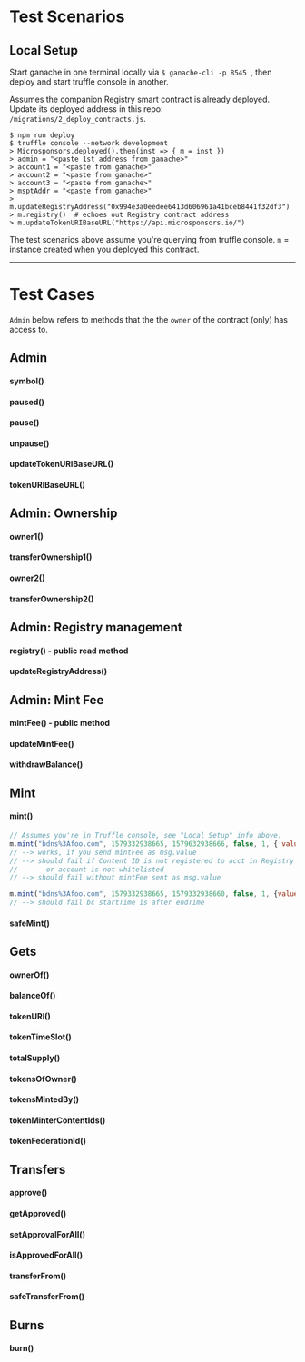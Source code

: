 # Test Scenarios

## Local Setup

Start ganache in one terminal locally via `$ ganache-cli -p 8545
`, then deploy and start truffle console in another.

Assumes the companion Registry smart contract is already deployed. Update its deployed address in this repo: `/migrations/2_deploy_contracts.js`.

```
$ npm run deploy
$ truffle console --network development
> Microsponsors.deployed().then(inst => { m = inst })
> admin = "<paste 1st address from ganache>"
> account1 = "<paste from ganache>"
> account2 = "<paste from ganache>"
> account3 = "<paste from ganache>"
> msptAddr = "<paste from ganache>"
> m.updateRegistryAddress("0x994e3a0eedee6413d606961a41bceb8441f32df3")
> m.registry()  # echoes out Registry contract address
> m.updateTokenURIBaseURL("https://api.microsponsors.io/")
```
The test scenarios above assume you're querying from truffle console.
`m` = instance created when you deployed this contract.

---

# Test Cases
`Admin` below refers to methods that the the `owner` of the contract (only) has access to.

## Admin
#### symbol()
#### paused()
#### pause()
#### unpause()
#### updateTokenURIBaseURL()
#### tokenURIBaseURL()

## Admin: Ownership
#### owner1()
#### transferOwnership1()
#### owner2()
#### transferOwnership2()

## Admin: Registry management
#### registry() - public read method
#### updateRegistryAddress()

## Admin: Mint Fee
#### mintFee() - public method
#### updateMintFee()
#### withdrawBalance()

## Mint
#### mint()
```javascript
// Assumes you're in Truffle console, see "Local Setup" info above.
m.mint("bdns%3Afoo.com", 1579332938665, 1579632938666, false, 1, { value: 100000000000000, from: account1 });
// --> works, if you send mintFee as msg.value
// --> should fail if Content ID is not registered to acct in Registry
//       or account is not whitelisted
// --> should fail without mintFee sent as msg.value

m.mint("bdns%3Afoo.com", 1579332938665, 1579332938660, false, 1, {value: 100000000000000, from: account1 });
// --> should fail bc startTime is after endTime
```
#### safeMint()

## Gets
#### ownerOf()
#### balanceOf()
#### tokenURI()
#### tokenTimeSlot()
#### totalSupply()
#### tokensOfOwner()
#### tokensMintedBy()
#### tokenMinterContentIds()
#### tokenFederationId()

## Transfers
#### approve()
#### getApproved()
#### setApprovalForAll()
#### isApprovedForAll()
#### transferFrom()
#### safeTransferFrom()

## Burns
#### burn()
